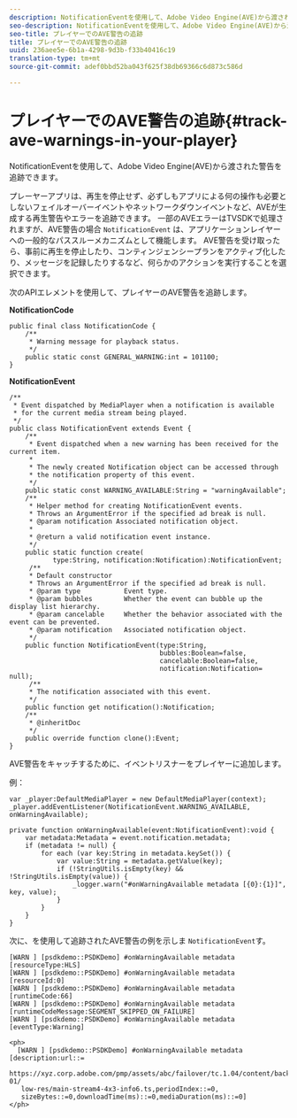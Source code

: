 ```yaml
---
description: NotificationEventを使用して、Adobe Video Engine(AVE)から渡された警告を追跡できます。
seo-description: NotificationEventを使用して、Adobe Video Engine(AVE)から渡された警告を追跡できます。
seo-title: プレイヤーでのAVE警告の追跡
title: プレイヤーでのAVE警告の追跡
uuid: 236aee5e-6b1a-4298-9d3b-f33b40416c19
translation-type: tm+mt
source-git-commit: adef0bbd52ba043f625f38db69366c6d873c586d

---
```



# プレイヤーでのAVE警告の追跡{#track-ave-warnings-in-your-player}

NotificationEventを使用して、Adobe Video Engine(AVE)から渡された警告を追跡できます。

プレーヤーアプリは、再生を停止せず、必ずしもアプリによる何の操作も必要としないフェイルオーバーイベントやネットワークダウンイベントなど、AVEが生成する再生警告やエラーを追跡できます。 一部のAVEエラーはTVSDKで処理されますが、AVE警告の場合 `NotificationEvent` は、アプリケーションレイヤーへの一般的なパススルーメカニズムとして機能します。 AVE警告を受け取ったら、事前に再生を停止したり、コンティンジェンシープランをアクティブ化したり、メッセージを記録したりするなど、何らかのアクションを実行することを選択できます。

次のAPIエレメントを使用して、プレイヤーのAVE警告を追跡します。

**NotificationCode**

```
public final class NotificationCode { 
    /** 
     * Warning message for playback status. 
     */ 
    public static const GENERAL_WARNING:int = 101100; 
}
```

**NotificationEvent**

```
/** 
 * Event dispatched by MediaPlayer when a notification is available 
 * for the current media stream being played. 
 */ 
public class NotificationEvent extends Event { 
    /** 
     * Event dispatched when a new warning has been received for the current item. 
     * 
     * The newly created Notification object can be accessed through  
     * the notification property of this event. 
     */ 
    public static const WARNING_AVAILABLE:String = "warningAvailable"; 
    /** 
     * Helper method for creating NotificationEvent events. 
     * Throws an ArgumentError if the specified ad break is null. 
     * @param notification Associated notification object. 
     * 
     * @return a valid notification event instance. 
     */ 
    public static function create( 
           type:String, notification:Notification):NotificationEvent; 
     /** 
     * Default constructor 
     * Throws an ArgumentError if the specified ad break is null. 
     * @param type           Event type. 
     * @param bubbles        Whether the event can bubble up the display list hierarchy. 
     * @param cancelable     Whether the behavior associated with the event can be prevented. 
     * @param notification   Associated notification object. 
     */ 
    public function NotificationEvent(type:String,  
                                      bubbles:Boolean=false,  
                                      cancelable:Boolean=false,  
                                      notification:Notification= null); 
     /** 
     * The notification associated with this event. 
     */ 
    public function get notification():Notification; 
    /** 
     * @inheritDoc 
     */ 
    public override function clone():Event; 
}
```

AVE警告をキャッチするために、イベントリスナーをプレイヤーに追加します。

例：

```
var _player:DefaultMediaPlayer = new DefaultMediaPlayer(context); 
_player.addEventListener(NotificationEvent.WARNING_AVAILABLE, onWarningAvailable); 
 
private function onWarningAvailable(event:NotificationEvent):void { 
    var metadata:Metadata = event.notification.metadata; 
    if (metadata != null) { 
        for each (var key:String in metadata.keySet()) { 
            var value:String = metadata.getValue(key); 
            if (!StringUtils.isEmpty(key) && !StringUtils.isEmpty(value)) { 
                _logger.warn("#onWarningAvailable metadata [{0}:{1}]", key, value); 
            } 
        } 
    } 
} 
```

<!--<a id="example_C35262605D394718B40C084B569A5052"></a>-->

次に、を使用して追跡されたAVE警告の例を示しま `NotificationEvent`す。

```
[WARN ] [psdkdemo::PSDKDemo] #onWarningAvailable metadata [resourceType:HLS] 
[WARN ] [psdkdemo::PSDKDemo] #onWarningAvailable metadata [resourceId:0] 
[WARN ] [psdkdemo::PSDKDemo] #onWarningAvailable metadata [runtimeCode:66] 
[WARN ] [psdkdemo::PSDKDemo] #onWarningAvailable metadata [runtimeCodeMessage:SEGMENT_SKIPPED_ON_FAILURE] 
[WARN ] [psdkdemo::PSDKDemo] #onWarningAvailable metadata [eventType:Warning] 
 
<ph>
  [WARN ] [psdkdemo::PSDKDemo] #onWarningAvailable metadata [description:url::= 
   https://xyz.corp.adobe.com/pmp/assets/abc/failover/tc.1.04/content/backup-01/ 
   low-res/main-stream4-4x3-info6.ts,periodIndex::=0, 
   sizeBytes::=0,downloadTime(ms)::=0,mediaDuration(ms)::=0] 
</ph>
```
